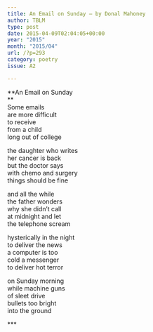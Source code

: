 ```yaml
---
title: An Email on Sunday – by Donal Mahoney
author: TBLM
type: post
date: 2015-04-09T02:04:05+00:00
year: "2015"
month: "2015/04"
url: /?p=293
category: poetry
issue: A2

---
```

**An Email on Sunday  
**  
Some emails  
are more difficult  
to receive  
from a child  
long out of college

the daughter who writes  
her cancer is back  
but the doctor says  
with chemo and surgery  
things should be fine

and all the while  
the father wonders  
why she didn’t call  
at midnight and let  
the telephone scream 

hysterically in the night  
to deliver the news  
a computer is too  
cold a messenger  
to deliver hot terror 

on Sunday morning  
while machine guns  
of sleet drive  
bullets too bright  
into the ground

\***
